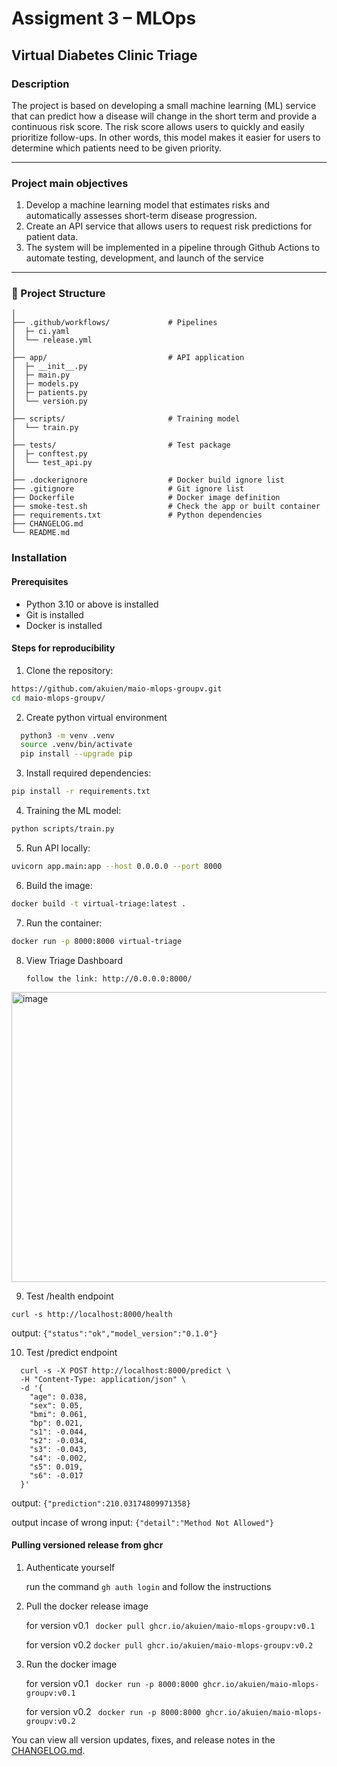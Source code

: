 # Assigment 3 – MLOps

## Virtual Diabetes Clinic Triage

### Description
The project is based on developing a small machine learning (ML) service that can predict how a disease will change in the short term and provide a continuous risk score. The risk score allows users to quickly and easily prioritize follow-ups. In other words, this model makes it easier for users to determine which patients need to be given priority.

---

### Project main objectives
1. Develop a machine learning model that estimates risks and automatically assesses short-term disease progression.
2. Create an API service that allows users to request risk predictions for patient data.
3. The system will be implemented in a pipeline through Github Actions to automate testing, development, and launch of the service

---

### 📁 Project Structure 
```
│
├── .github/workflows/             # Pipelines
│  ├─ ci.yaml
│  └── release.yml
│
├── app/                           # API application
│  ├─ __init__.py
│  ├─ main.py
│  ├─ models.py
│  ├─ patients.py
│  └── version.py
│
├── scripts/                       # Training model
│  └── train.py
│
├── tests/                         # Test package
│  ├─ conftest.py
│  └── test_api.py
│
├── .dockerignore                  # Docker build ignore list
├── .gitignore                     # Git ignore list
├── Dockerfile                     # Docker image definition
├── smoke-test.sh                  # Check the app or built container
├── requirements.txt               # Python dependencies
├── CHANGELOG.md
└── README.md
```

### Installation
#### Prerequisites
-	Python 3.10 or above is installed
-	Git is installed
-	Docker is installed

#### Steps for reproducibility 
1. Clone the repository:
  ```bash
  https://github.com/akuien/maio-mlops-groupv.git
  cd maio-mlops-groupv/
  ```

2. Create python virtual environment
``` bash
  python3 -m venv .venv
  source .venv/bin/activate
  pip install --upgrade pip
```

3. Install required dependencies:
  ```bash
  pip install -r requirements.txt
  ```

4. Training the ML model:
  ```bash
  python scripts/train.py 
  ```

5. Run API locally:
  ```bash
  uvicorn app.main:app --host 0.0.0.0 --port 8000
  ```

6. Build the image:
  ```bash
  docker build -t virtual-triage:latest . 
  ```

7. Run the container:
  ```bash
  docker run -p 8000:8000 virtual-triage  
  ```

8. View Triage Dashboard
   ```
   follow the link: http://0.0.0.0:8000/
   ```
 <img width="1005" height="464" alt="image" src="https://github.com/user-attachments/assets/d4c7b426-0cc0-409b-9b74-79a0bd90e61a" />
  

9. Test /health endpoint
  ```
curl -s http://localhost:8000/health
```
output: ``` {"status":"ok","model_version":"0.1.0"} ```
   
10. Test /predict endpoint 
```
  curl -s -X POST http://localhost:8000/predict \
  -H "Content-Type: application/json" \
  -d '{
    "age": 0.038,
    "sex": 0.05,
    "bmi": 0.061,
    "bp": 0.021,
    "s1": -0.044,
    "s2": -0.034,
    "s3": -0.043,
    "s4": -0.002,
    "s5": 0.019,
    "s6": -0.017
  }'

   ```
output: ``` {"prediction":210.03174809971358} ```

output incase of wrong input: ``` {"detail":"Method Not Allowed"} ```


#### Pulling versioned release from ghcr
1. Authenticate yourself

   run the command ``` gh auth login ``` and follow the instructions

3. Pull the docker release image
   
   for version v0.1 ``` docker pull ghcr.io/akuien/maio-mlops-groupv:v0.1```

   
   for version v0.2 ``` docker pull ghcr.io/akuien/maio-mlops-groupv:v0.2 ```
   

5. Run the docker image


   for version v0.1 ``` docker run -p 8000:8000 ghcr.io/akuien/maio-mlops-groupv:v0.1```

   
   for version v0.2 ``` docker run -p 8000:8000 ghcr.io/akuien/maio-mlops-groupv:v0.2```

You can view all version updates, fixes, and release notes in the [CHANGELOG.md](./CHANGELOG.md).


